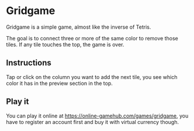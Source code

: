 # Gridgame

Gridgame is a simple game, almost like the inverse of Tetris.

The goal is to connect three or more of the same color to remove those tiles. If any tile touches the top, the game is over.

## Instructions

Tap or click on the column you want to add the next tile, you see which color it has in the preview section in the top.

## Play it

You can play it online at https://online-gamehub.com/games/gridgame, you have to register an account first and buy it with virtual currency though.